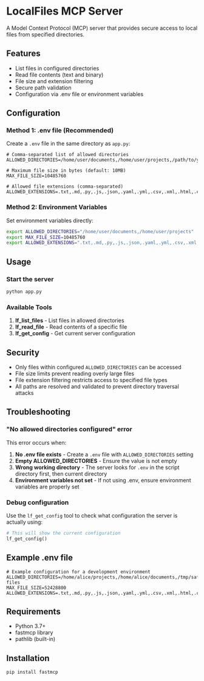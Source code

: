 # LocalFiles MCP Server

A Model Context Protocol (MCP) server that provides secure access to local files from specified directories.

## Features

- List files in configured directories
- Read file contents (text and binary)
- File size and extension filtering
- Secure path validation
- Configuration via .env file or environment variables

## Configuration

### Method 1: .env file (Recommended)

Create a `.env` file in the same directory as `app.py`:

```env
# Comma-separated list of allowed directories
ALLOWED_DIRECTORIES=/home/user/documents,/home/user/projects,/path/to/your/files

# Maximum file size in bytes (default: 10MB)
MAX_FILE_SIZE=10485760

# Allowed file extensions (comma-separated)
ALLOWED_EXTENSIONS=.txt,.md,.py,.js,.json,.yaml,.yml,.csv,.xml,.html,.css
```

### Method 2: Environment Variables

Set environment variables directly:

```bash
export ALLOWED_DIRECTORIES="/home/user/documents,/home/user/projects"
export MAX_FILE_SIZE=10485760
export ALLOWED_EXTENSIONS=".txt,.md,.py,.js,.json,.yaml,.yml,.csv,.xml,.html,.css"
```

## Usage

### Start the server

```bash
python app.py
```

### Available Tools

1. **lf_list_files** - List files in allowed directories
2. **lf_read_file** - Read contents of a specific file
3. **lf_get_config** - Get current server configuration

## Security

- Only files within configured `ALLOWED_DIRECTORIES` can be accessed
- File size limits prevent reading overly large files
- File extension filtering restricts access to specified file types
- All paths are resolved and validated to prevent directory traversal attacks

## Troubleshooting

### "No allowed directories configured" error

This error occurs when:

1. **No .env file exists** - Create a `.env` file with `ALLOWED_DIRECTORIES` setting
2. **Empty ALLOWED_DIRECTORIES** - Ensure the value is not empty
3. **Wrong working directory** - The server looks for `.env` in the script directory first, then current directory
4. **Environment variables not set** - If not using .env, ensure environment variables are properly set

### Debug configuration

Use the `lf_get_config` tool to check what configuration the server is actually using:

```python
# This will show the current configuration
lf_get_config()
```

## Example .env file

```env
# Example configuration for a development environment
ALLOWED_DIRECTORIES=/home/alice/projects,/home/alice/documents,/tmp/safe-files
MAX_FILE_SIZE=52428800
ALLOWED_EXTENSIONS=.txt,.md,.py,.js,.json,.yaml,.yml,.csv,.xml,.html,.css,.log
```

## Requirements

- Python 3.7+
- fastmcp library
- pathlib (built-in)

## Installation

```bash
pip install fastmcp
```